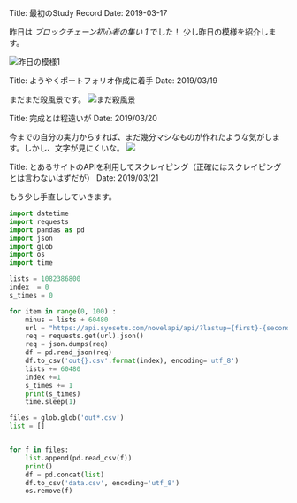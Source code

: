 Title: 最初のStudy Record
Date: 2019-03-17

昨日は *ブロックチェーン初心者の集い 1* でした！
少し昨日の模様を紹介します。

![昨日の模様1](https://res.cloudinary.com/dcim8mjwx/image/upload/v1552769035/DSC_0194_xddjh6.jpg)  
  
  
Title: ようやくポートフォリオ作成に着手
Date: 2019/03/19

まだまだ殺風景です。
![まだ殺風景](https://res.cloudinary.com/dcim8mjwx/image/upload/v1553002371/%E3%82%B9%E3%82%AF%E3%83%AA%E3%83%BC%E3%83%B3%E3%82%B7%E3%83%A7%E3%83%83%E3%83%88_2019-03-19_22.32.20_uz9jwo.png)


Title: 完成とは程遠いが
Date: 2019/03/20

今までの自分の実力からすれば、まだ幾分マシなものが作れたような気がします。しかし、文字が見にくいな。
![](https://res.cloudinary.com/dcim8mjwx/image/upload/v1553069244/4b4a9db8136238e69e7b94cf773a5881_vtn7f1.png)

Title: とあるサイトのAPIを利用してスクレイピング（正確にはスクレイピングとは言わないはずだが）
Date: 2019/03/21

もう少し手直ししていきます。

```python
import datetime
import requests
import pandas as pd
import json
import glob
import os
import time

lists = 1082386800
index  = 0
s_times = 0

for item in range(0, 100) :
    minus = lists + 60480
    url = "https://api.syosetu.com/novelapi/api/?lastup={first}-{second}&out=json&order=old&lim=500".format(first=lists, second=minus)
    req = requests.get(url).json()
    req = json.dumps(req)
    df = pd.read_json(req)
    df.to_csv('out{}.csv'.format(index), encoding='utf_8')
    lists += 60480
    index +=1
    s_times += 1
    print(s_times)
    time.sleep(1)

files = glob.glob('out*.csv')
list = []


for f in files:
    list.append(pd.read_csv(f))
    print()
    df = pd.concat(list)
    df.to_csv('data.csv', encoding='utf_8')
    os.remove(f)
```